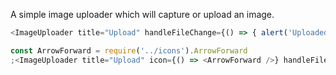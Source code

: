 A simple image uploader which will capture or upload an image.

```js
<ImageUploader title="Upload" handleFileChange={() => { alert('Uploaded!') }} />
```

```js
const ArrowForward = require('../icons').ArrowForward
;<ImageUploader title="Upload" icon={() => <ArrowForward />} handleFileChange={() => { alert('Uploaded!') }} />
```

